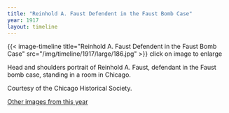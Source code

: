 ```yaml
---
title: "Reinhold A. Faust Defendent in the Faust Bomb Case"
year: 1917
layout: timeline
---
```


{{< image-timeline title="Reinhold A. Faust Defendent in the Faust Bomb Case" src="/img/timeline/1917/large/186.jpg" >}}
click on image to enlarge

Head and shoulders portrait of Reinhold A. Faust, defendant in the Faust bomb case, standing in a room in Chicago. 

Courtesy of the Chicago Historical Society.  

[Other images from this year](/historical/timeline/1917)